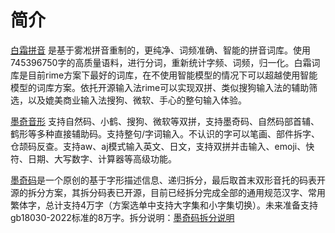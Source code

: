 # 简介

[白霜拼音](https://link.zhihu.com/?target=https%3A//github.com/gaboolic/rime-frost) 是基于雾凇拼音重制的，更纯净、词频准确、智能的拼音词库。使用745396750字的高质量语料，进行分词，重新统计字频、词频，归一化。白霜词库是目前rime方案下最好的词库，在不使用智能模型的情况下可以超越使用智能模型的词库方案。依托开源输入法rime可以实现双拼、类似搜狗输入法的辅助筛选，以及媲美商业输入法搜狗、微软、手心的整句输入体验。



[墨奇音形](https://link.zhihu.com/?target=https%3A//github.com/gaboolic/rime-shuangpin-fuzhuma) 支持自然码、小鹤、搜狗、微软等双拼，支持墨奇码、自然码部首辅、鹤形等多种直接辅助码。支持整句/字词输入。不认识的字可以笔画、部件拆字、仓颉码反查。支持aw、aj模式输入英文、日文，支持双拼并击输入、emoji、快符、日期、大写数字、计算器等高级功能。

[墨奇码](https://link.zhihu.com/?target=https%3A//github.com/gaboolic/moqima-tables)是一个原创的基于字形描述信息、递归拆分，最后取首末双形音托的码表开源的拆分方案，其拆分码表已开源，目前已经拆分完成全部的通用规范汉字、常用繁体字，总计支持4万字（方案选单中支持大字集和小字集切换）。未来准备支持gb18030-2022标准的8万字。拆分说明：[墨奇码拆分说明](https://moqiyinxing.chunqiujinjing.com/index/mo-qi-ma-chai-fen-shuo-ming)
